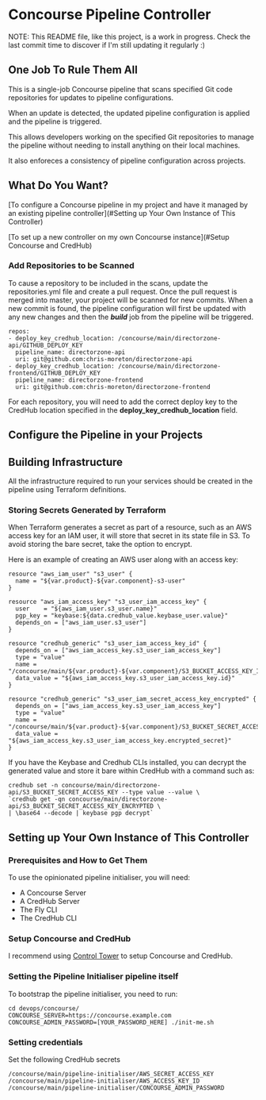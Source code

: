 # Concourse Pipeline Controller

NOTE: This README file, like this project, is a work in progress. Check the last commit time to discover if I'm still updating it regularly :)

## One Job To Rule Them All

This is a single-job Concourse pipeline that scans specified Git code repositories for updates to pipeline configurations. 

When an update is detected, the updated pipeline configuration is applied and the pipeline is triggered.

This allows developers working on the specified Git repositories to manage the pipeline without needing to install anything on their local machines.

It also enforeces a consistency of pipeline configuration across projects.

## What Do You Want?

[To configure a Concourse pipeline in my project and have it managed by an existing pipeline controller](#Setting up Your Own Instance of This Controller)

[To set up a new controller on my own Concourse instance](#Setup Concourse and CredHub)

### Add Repositories to be Scanned

To cause a repository to be included in the scans, update the repositories.yml file and create a pull request. Once the pull request
is merged into master, your project will be scanned for new commits. When a new commit is found, the pipeline configuration will first
be updated with any new changes and then the ***build*** job from the pipeline will be triggered.

    repos:
    - deploy_key_credhub_location: /concourse/main/directorzone-api/GITHUB_DEPLOY_KEY
      pipeline_name: directorzone-api
      uri: git@github.com:chris-moreton/directorzone-api
    - deploy_key_credhub_location: /concourse/main/directorzone-frontend/GITHUB_DEPLOY_KEY
      pipeline_name: directorzone-frontend
      uri: git@github.com:chris-moreton/directorzone-frontend
      
For each repository, you will need to add the correct deploy key to the CredHub location specified in the **deploy_key_credhub_location** field.
      
## Configure the Pipeline in your Projects

## Building Infrastructure

All the infrastructure required to run your services should be created in the pipeline using Terraform definitions.

### Storing Secrets Generated by Terraform

When Terraform generates a secret as part of a resource, such as an AWS access key for an IAM user, it will store that secret in its
state file in S3. To avoid storing the bare secret, take the option to encrypt.

Here is an example of creating an AWS user along with an access key:

    resource "aws_iam_user" "s3_user" {
      name = "${var.product}-${var.component}-s3-user"
    }
    
    resource "aws_iam_access_key" "s3_user_iam_access_key" {
      user    = "${aws_iam_user.s3_user.name}"
      pgp_key = "keybase:${data.credhub_value.keybase_user.value}"
      depends_on = ["aws_iam_user.s3_user"]
    }
    
    resource "credhub_generic" "s3_user_iam_access_key_id" {
      depends_on = ["aws_iam_access_key.s3_user_iam_access_key"]
      type = "value"
      name = "/concourse/main/${var.product}-${var.component}/S3_BUCKET_ACCESS_KEY_ID"
      data_value = "${aws_iam_access_key.s3_user_iam_access_key.id}"
    }
    
    resource "credhub_generic" "s3_user_iam_secret_access_key_encrypted" {
      depends_on = ["aws_iam_access_key.s3_user_iam_access_key"]
      type = "value"
      name = "/concourse/main/${var.product}-${var.component}/S3_BUCKET_SECRET_ACCESS_KEY_ENCRYPTED"
      data_value = "${aws_iam_access_key.s3_user_iam_access_key.encrypted_secret}"
    }

If you have the Keybase and Credhub CLIs installed, you can decrypt the generated value and store it bare within CredHub with a command
such as:

    credhub set -n concourse/main/directorzone-api/S3_BUCKET_SECRET_ACCESS_KEY --type value --value \
    `credhub get -qn concourse/main/directorzone-api/S3_BUCKET_SECRET_ACCESS_KEY_ENCRYPTED \
    | \base64 --decode | keybase pgp decrypt`

## Setting up Your Own Instance of This Controller

### Prerequisites and How to Get Them

To use the opinionated pipeline initialiser, you will need:

* A Concourse Server
* A CredHub Server
* The Fly CLI
* The CredHub CLI

### Setup Concourse and CredHub

I recommend using [Control Tower](https://github.com/EngineerBetter/control-tower) to setup Concourse and CredHub.

### Setting the Pipeline Initialiser pipeline itself

To bootstrap the pipeline initialiser, you need to run:

    cd devops/concourse/
    CONCOURSE_SERVER=https://concourse.example.com CONCOURSE_ADMIN_PASSWORD=[YOUR_PASSWORD_HERE] ./init-me.sh
  
### Setting credentials

Set the following CredHub secrets

    /concourse/main/pipeline-initialiser/AWS_SECRET_ACCESS_KEY
    /concourse/main/pipeline-initialiser/AWS_ACCESS_KEY_ID
    /concourse/main/pipeline-initialiser/CONCOURSE_ADMIN_PASSWORD
    
